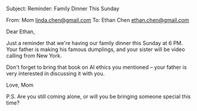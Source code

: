 Subject: Reminder: Family Dinner This Sunday

From: Mom <linda.chen@gmail.com>
To: Ethan Chen <ethan.chen@gmail.com>

Dear Ethan,

Just a reminder that we're having our family dinner this Sunday at 6 PM. Your father is making his famous dumplings, and your sister will be video calling from New York.

Don't forget to bring that book on AI ethics you mentioned – your father is very interested in discussing it with you.

Love,
Mom

P.S. Are you still coming alone, or will you be bringing someone special this time?
